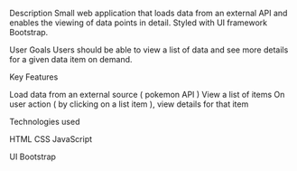 Description
Small web application that loads data from an external API and enables the viewing of data points in detail. Styled with UI framework Bootstrap.

User Goals
Users should be able to view a list of data and see more details for a given data item on demand.

Key Features

Load data from an external source ( pokemon API )
View a list of items
On user action ( by clicking on a list item ), view details for that item

Technologies used

HTML
CSS
JavaScript

UI
Bootstrap
